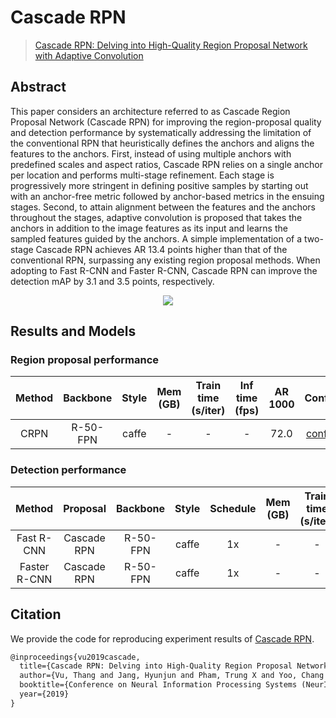 # Cascade RPN

> [Cascade RPN: Delving into High-Quality Region Proposal Network with Adaptive Convolution](https://arxiv.org/abs/1909.06720)

<!-- [ALGORITHM] -->

## Abstract

This paper considers an architecture referred to as Cascade Region Proposal Network (Cascade RPN) for improving the region-proposal quality and detection performance by systematically addressing the limitation of the conventional RPN that heuristically defines the anchors and aligns the features to the anchors. First, instead of using multiple anchors with predefined scales and aspect ratios, Cascade RPN relies on a single anchor per location and performs multi-stage refinement. Each stage is progressively more stringent in defining positive samples by starting out with an anchor-free metric followed by anchor-based metrics in the ensuing stages. Second, to attain alignment between the features and the anchors throughout the stages, adaptive convolution is proposed that takes the anchors in addition to the image features as its input and learns the sampled features guided by the anchors. A simple implementation of a two-stage Cascade RPN achieves AR 13.4 points higher than that of the conventional RPN, surpassing any existing region proposal methods. When adopting to Fast R-CNN and Faster R-CNN, Cascade RPN can improve the detection mAP by 3.1 and 3.5 points, respectively.

<div align=center>
<img src="https://user-images.githubusercontent.com/40661020/143872368-1580193a-d19c-4723-a579-c7ed2d5da4d1.png"/>
</div>

## Results and Models

### Region proposal performance

| Method | Backbone | Style | Mem (GB) | Train time (s/iter) | Inf time (fps) | AR 1000 |                            Config                             |                                                                    Download                                                                    |
| :----: | :------: | :---: | :------: | :-----------------: | :------------: | :-----: | :-----------------------------------------------------------: | :--------------------------------------------------------------------------------------------------------------------------------------------: |
|  CRPN  | R-50-FPN | caffe |    -     |          -          |       -        |  72.0   | [config](../cascade_rpn/cascade-rpn_r50-caffe_fpn_1x_coco.py) | [model](https://download.openmmlab.com/mmdetection/v2.0/cascade_rpn/crpn_r50_caffe_fpn_1x_coco/cascade_rpn_r50_caffe_fpn_1x_coco-7aa93cef.pth) |

### Detection performance

|    Method    |  Proposal   | Backbone | Style | Schedule | Mem (GB) | Train time (s/iter) | Inf time (fps) | box AP |                                  Config                                   |                                                                            Download                                                                             |
| :----------: | :---------: | :------: | :---: | :------: | :------: | :-----------------: | :------------: | :----: | :-----------------------------------------------------------------------: | :-------------------------------------------------------------------------------------------------------------------------------------------------------------: |
|  Fast R-CNN  | Cascade RPN | R-50-FPN | caffe |    1x    |    -     |          -          |       -        |  39.9  |  [config](../cascade_rpn/cascade-rpn_fast-rcnn_r50-caffe_fpn_1x_coco.py)  |   [model](https://download.openmmlab.com/mmdetection/v2.0/cascade_rpn/crpn_fast_rcnn_r50_caffe_fpn_1x_coco/crpn_fast_rcnn_r50_caffe_fpn_1x_coco-cb486e66.pth)   |
| Faster R-CNN | Cascade RPN | R-50-FPN | caffe |    1x    |    -     |          -          |       -        |  40.4  | [config](../cascade_rpn/cascade-rpn_faster-rcnn_r50-caffe_fpn_1x_coco.py) | [model](https://download.openmmlab.com/mmdetection/v2.0/cascade_rpn/crpn_faster_rcnn_r50_caffe_fpn_1x_coco/crpn_faster_rcnn_r50_caffe_fpn_1x_coco-c8283cca.pth) |

## Citation

We provide the code for reproducing experiment results of [Cascade RPN](https://arxiv.org/abs/1909.06720).

```latex
@inproceedings{vu2019cascade,
  title={Cascade RPN: Delving into High-Quality Region Proposal Network with Adaptive Convolution},
  author={Vu, Thang and Jang, Hyunjun and Pham, Trung X and Yoo, Chang D},
  booktitle={Conference on Neural Information Processing Systems (NeurIPS)},
  year={2019}
}
```
